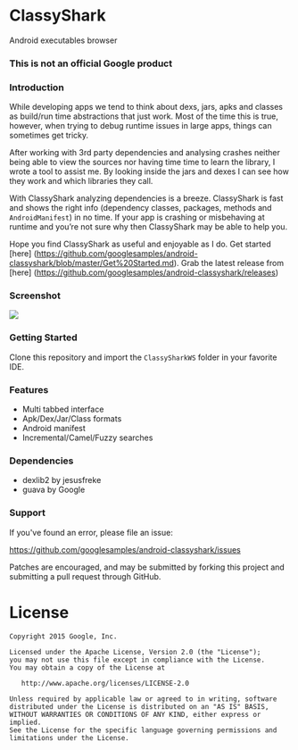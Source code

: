 # ClassyShark

Android executables browser

### This is not an official Google product

### Introduction

While developing apps we tend to think about dexs, jars, apks and classes as build/run time abstractions that just work. Most of the time this is true, however, when trying to debug runtime issues in large apps, things can sometimes get tricky.

After working with 3rd party dependencies and analysing crashes neither being able to view the sources nor having time time to learn the library, I wrote a tool to assist me. By looking inside the jars and dexes I can see how they work and which libraries they call. 

With ClassyShark analyzing dependencies is a breeze. ClassyShark is fast and shows the right info (dependency classes, packages, methods and `AndroidManifest`) in no time. If your app is crashing or misbehaving at runtime and you’re not sure why then ClassyShark may be able to help you.

Hope you find ClassyShark as useful and enjoyable as I do. Get started [here] (https://github.com/googlesamples/android-classyshark/blob/master/Get%20Started.md).
Grab the latest release from [here] (https://github.com/googlesamples/android-classyshark/releases)

### Screenshot

![](https://github.com/googlesamples/android-classyshark/blob/master/Resources/Intro.png)

### Getting Started
Clone this repository and import the `ClassySharkWS` folder in your favorite IDE.

### Features
* Multi tabbed interface
* Apk/Dex/Jar/Class formats
* Android manifest
* Incremental/Camel/Fuzzy searches

### Dependencies
* dexlib2 by jesusfreke
* guava by Google

### Support
If you've found an error, please file an issue:

https://github.com/googlesamples/android-classyshark/issues

Patches are encouraged, and may be submitted by forking this project and
submitting a pull request through GitHub.

License
=======

    Copyright 2015 Google, Inc.

    Licensed under the Apache License, Version 2.0 (the "License");
    you may not use this file except in compliance with the License.
    You may obtain a copy of the License at

       http://www.apache.org/licenses/LICENSE-2.0

    Unless required by applicable law or agreed to in writing, software
    distributed under the License is distributed on an "AS IS" BASIS,
    WITHOUT WARRANTIES OR CONDITIONS OF ANY KIND, either express or implied.
    See the License for the specific language governing permissions and
    limitations under the License.



